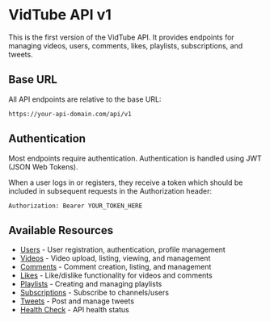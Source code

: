 # VidTube API v1

This is the first version of the VidTube API. It provides endpoints for managing videos, users, comments, likes, playlists, subscriptions, and tweets.

## Base URL

All API endpoints are relative to the base URL:

```
https://your-api-domain.com/api/v1
```

## Authentication

Most endpoints require authentication. Authentication is handled using JWT (JSON Web Tokens).

When a user logs in or registers, they receive a token which should be included in subsequent requests in the Authorization header:

```
Authorization: Bearer YOUR_TOKEN_HERE
```

## Available Resources

- [Users](./users.md) - User registration, authentication, profile management
- [Videos](./videos.md) - Video upload, listing, viewing, and management
- [Comments](./comments.md) - Comment creation, listing, and management
- [Likes](./likes.md) - Like/dislike functionality for videos and comments
- [Playlists](./playlists.md) - Creating and managing playlists
- [Subscriptions](./subscriptions.md) - Subscribe to channels/users
- [Tweets](./tweets.md) - Post and manage tweets
- [Health Check](./health-check.md) - API health status
